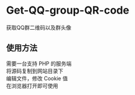 # Get-QQ-group-QR-code
获取QQ群二维码以及群头像  

## 使用方法
需要一台支持 PHP 的服务端  
将源码复制到网站目录下  
编辑文件，修改 Cookie 值  
在浏览器打开即可使用  
